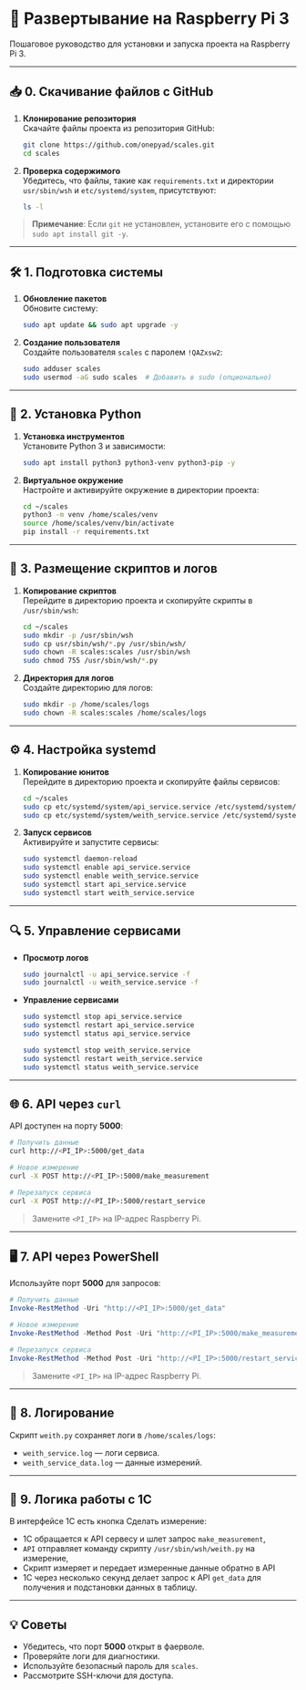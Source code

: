 # 🌟 Развертывание на Raspberry Pi 3

Пошаговое руководство для установки и запуска проекта на Raspberry Pi 3.

---

## 📥 0. Скачивание файлов с GitHub

1. **Клонирование репозитория**  
   Скачайте файлы проекта из репозитория GitHub:  
   ```bash
   git clone https://github.com/onepyad/scales.git
   cd scales
   ```

2. **Проверка содержимого**  
   Убедитесь, что файлы, такие как `requirements.txt` и директории `usr/sbin/wsh` и `etc/systemd/system`, присутствуют:  
   ```bash
   ls -l
   ```

> **Примечание**: Если `git` не установлен, установите его с помощью `sudo apt install git -y`.

---

## 🛠 1. Подготовка системы

1. **Обновление пакетов**  
   Обновите систему:  
   ```bash
   sudo apt update && sudo apt upgrade -y
   ```

2. **Создание пользователя**  
   Создайте пользователя `scales` с паролем `!QAZxsw2`:  
   ```bash
   sudo adduser scales
   sudo usermod -aG sudo scales  # Добавить в sudo (опционально)
   ```

---

## 🐍 2. Установка Python

1. **Установка инструментов**  
   Установите Python 3 и зависимости:  
   ```bash
   sudo apt install python3 python3-venv python3-pip -y
   ```

2. **Виртуальное окружение**  
   Настройте и активируйте окружение в директории проекта:  
   ```bash
   cd ~/scales
   python3 -m venv /home/scales/venv
   source /home/scales/venv/bin/activate
   pip install -r requirements.txt
   ```

---

## 📂 3. Размещение скриптов и логов

1. **Копирование скриптов**  
   Перейдите в директорию проекта и скопируйте скрипты в `/usr/sbin/wsh`:  
   ```bash
   cd ~/scales
   sudo mkdir -p /usr/sbin/wsh
   sudo cp usr/sbin/wsh/*.py /usr/sbin/wsh/
   sudo chown -R scales:scales /usr/sbin/wsh
   sudo chmod 755 /usr/sbin/wsh/*.py
   ```

2. **Директория для логов**  
   Создайте директорию для логов:  
   ```bash
   sudo mkdir -p /home/scales/logs
   sudo chown -R scales:scales /home/scales/logs
   ```

---

## ⚙️ 4. Настройка systemd

1. **Копирование юнитов**  
   Перейдите в директорию проекта и скопируйте файлы сервисов:  
   ```bash
   cd ~/scales
   sudo cp etc/systemd/system/api_service.service /etc/systemd/system/
   sudo cp etc/systemd/system/weith_service.service /etc/systemd/system/
   ```

2. **Запуск сервисов**  
   Активируйте и запустите сервисы:  
   ```bash
   sudo systemctl daemon-reload
   sudo systemctl enable api_service.service
   sudo systemctl enable weith_service.service
   sudo systemctl start api_service.service
   sudo systemctl start weith_service.service
   ```

---

## 🔍 5. Управление сервисами

- **Просмотр логов**  
   ```bash
   sudo journalctl -u api_service.service -f
   sudo journalctl -u weith_service.service -f
   ```

- **Управление сервисами**  
   ```bash
   sudo systemctl stop api_service.service
   sudo systemctl restart api_service.service
   sudo systemctl status api_service.service

   sudo systemctl stop weith_service.service
   sudo systemctl restart weith_service.service
   sudo systemctl status weith_service.service
   ```

---

## 🌐 6. API через `curl`

API доступен на порту **5000**:  
```bash
# Получить данные
curl http://<PI_IP>:5000/get_data

# Новое измерение
curl -X POST http://<PI_IP>:5000/make_measurement

# Перезапуск сервиса
curl -X POST http://<PI_IP>:5000/restart_service
```

> Замените `<PI_IP>` на IP-адрес Raspberry Pi.

---

## 🖥 7. API через PowerShell

Используйте порт **5000** для запросов:  
```powershell
# Получить данные
Invoke-RestMethod -Uri "http://<PI_IP>:5000/get_data"

# Новое измерение
Invoke-RestMethod -Method Post -Uri "http://<PI_IP>:5000/make_measurement"

# Перезапуск сервиса
Invoke-RestMethod -Method Post -Uri "http://<PI_IP>:5000/restart_service"
```

> Замените `<PI_IP>` на IP-адрес Raspberry Pi.

---

## 📜 8. Логирование

Скрипт `weith.py` сохраняет логи в `/home/scales/logs`:  
- `weith_service.log` — логи сервиса.  
- `weith_service_data.log` — данные измерений.

---

## 📜 9. Логика работы с 1С

В интерфейсе 1С есть кнопка Сделать измерение:  
- 1С обращается к API сервесу и шлет запрос `make_measurement`,  
- `API` отправляет команду скрипту `/usr/sbin/wsh/weith.py` на измерение,
- Скрипт измеряет и передает измеренные данные обратно в API
- 1C через несколько секунд делает запрос к API `get_data` для получения и подстановки данных в таблицу.

---


## 💡 Советы

- Убедитесь, что порт **5000** открыт в фаерволе.  
- Проверяйте логи для диагностики.  
- Используйте безопасный пароль для `scales`.  
- Рассмотрите SSH-ключи для доступа.
